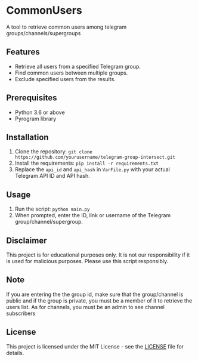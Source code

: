 # CommonUsers

A tool to retrieve common users among telegram groups/channels/supergroups

## Features

- Retrieve all users from a specified Telegram group.
- Find common users between multiple groups.
- Exclude specified users from the results.

## Prerequisites

- Python 3.6 or above
- Pyrogram library

## Installation

1. Clone the repository: `git clone https://github.com/yourusername/telegram-group-intersect.git`
2. Install the requirements: `pip install -r requirements.txt`
3. Replace the `api_id` and `api_hash` in `VarFile.py` with your actual Telegram API ID and API hash.

## Usage

1. Run the script: `python main.py`
2. When prompted, enter the ID, link or username of the Telegram group/channel/supergroup.

## Disclaimer

This project is for educational purposes only. It is not our responsibility if it is used for malicious purposes. Please use this script responsibly.

## Note

If you are entering the the group id, make sure that the group/channel is public and if the group is private, you must be a member of it to retrieve the users list. As for channels, you must be an admin to see channel subscribers

## License

This project is licensed under the MIT License - see the [LICENSE](LICENSE) file for details.